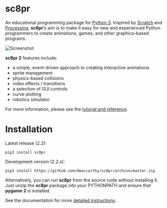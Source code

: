# sc8pr

An educational programming package for [Python 3](https://www.python.org). Inspired by [Scratch](https://scratch.mit.edu) and [Processing](https://www.processing.org), **sc8pr**’s aim is to make it easy for new and experienced Python programmers to create animations, games, and other graphics-based programs.

![Screenshot](https://dmaccarthy.github.io/sc8pr/img/soccer.png)

**sc8pr 2** features include:
* a simple, event-driven approach to creating interactive animations
* sprite management
* physics-based collisions
* video effects / transitions
* a selection of GUI controls
* curve plotting
* robotics simulator

For more information, please see the [tutorial and reference](http://dmaccarthy.github.io/sc8pr/).

# Installation

Latest release (2.2):
```
pip3 install sc8pr
```

Development version (2.2.x):
```
pip3 install https://github.com/dmaccarthy/sc8pr/archive/master.zip
```

Alternatively, you can run **sc8pr** from the source code without installing it. Just unzip the **sc8pr** package into your PYTHONPATH and ensure that **pygame 2** is installed.

See the documentation for more [detailed instructions](https://dmaccarthy.github.io/sc8pr/?inst).
